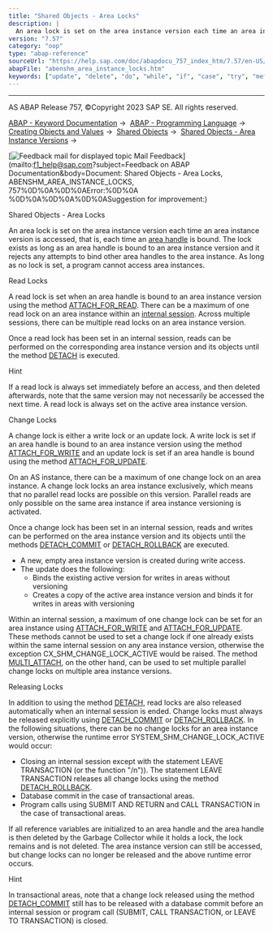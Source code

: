 ```yaml
---
title: "Shared Objects - Area Locks"
description: |
  An area lock is set on the area instance version each time an area instance version is accessed, that is, each time an area handle(https://help.sap.com/doc/abapdocu_757_index_htm/7.57/en-US/abenshm_area_instance_handle.htm) is bound. The lock exists as long as an area handle is bound to an area in
version: "7.57"
category: "oop"
type: "abap-reference"
sourceUrl: "https://help.sap.com/doc/abapdocu_757_index_htm/7.57/en-US/abenshm_area_instance_locks.htm"
abapFile: "abenshm_area_instance_locks.htm"
keywords: ["update", "delete", "do", "while", "if", "case", "try", "method", "class", "data", "abenshm", "area", "instance", "locks"]
---
```


* * *

AS ABAP Release 757, ©Copyright 2023 SAP SE. All rights reserved.

[ABAP - Keyword Documentation](https://help.sap.com/doc/abapdocu_757_index_htm/7.57/en-US/abenabap.htm) →  [ABAP - Programming Language](https://help.sap.com/doc/abapdocu_757_index_htm/7.57/en-US/abenabap_reference.htm) →  [Creating Objects and Values](https://help.sap.com/doc/abapdocu_757_index_htm/7.57/en-US/abencreate_objects.htm) →  [Shared Objects](https://help.sap.com/doc/abapdocu_757_index_htm/7.57/en-US/abenabap_shared_objects.htm) →  [Shared Objects - Area Instance Versions](https://help.sap.com/doc/abapdocu_757_index_htm/7.57/en-US/abenshm_area_instance_access.htm) → 

 [![](Mail.gif?object=Mail.gif&sap-language=EN "Feedback mail for displayed topic") Mail Feedback](mailto:f1_help@sap.com?subject=Feedback on ABAP Documentation&body=Document: Shared Objects - Area Locks, ABENSHM_AREA_INSTANCE_LOCKS, 757%0D%0A%0D%0AError:%0D%0A
%0D%0A%0D%0A%0D%0ASuggestion for improvement:)

Shared Objects - Area Locks

An area lock is set on the area instance version each time an area instance version is accessed, that is, each time an [area handle](https://help.sap.com/doc/abapdocu_757_index_htm/7.57/en-US/abenshm_area_instance_handle.htm) is bound. The lock exists as long as an area handle is bound to an area instance version and it rejects any attempts to bind other area handles to the area instance. As long as no lock is set, a program cannot access area instances.

Read Locks   

A read lock is set when an area handle is bound to an area instance version using the method [ATTACH\_FOR\_READ](https://help.sap.com/doc/abapdocu_757_index_htm/7.57/en-US/abenshm_area_class.htm). There can be a maximum of one read lock on an area instance within an [internal session](https://help.sap.com/doc/abapdocu_757_index_htm/7.57/en-US/abeninternal_session_glosry.htm "Glossary Entry"). Across multiple sessions, there can be multiple read locks on an area instance version.

Once a read lock has been set in an internal session, reads can be performed on the corresponding area instance version and its objects until the method [DETACH](https://help.sap.com/doc/abapdocu_757_index_htm/7.57/en-US/abenshm_cl_shm_area.htm) is executed.

Hint

If a read lock is always set immediately before an access, and then deleted afterwards, note that the same version may not necessarily be accessed the next time. A read lock is always set on the active area instance version.

Change Locks   

A change lock is either a write lock or an update lock. A write lock is set if an area handle is bound to an area instance version using the method [ATTACH\_FOR\_WRITE](https://help.sap.com/doc/abapdocu_757_index_htm/7.57/en-US/abenshm_area_class.htm) and an update lock is set if an area handle is bound using the method [ATTACH\_FOR\_UPDATE](https://help.sap.com/doc/abapdocu_757_index_htm/7.57/en-US/abenshm_area_class.htm).

On an AS instance, there can be a maximum of one change lock on an area instance. A change lock locks an area instance exclusively, which means that no parallel read locks are possible on this version. Parallel reads are only possible on the same area instance if area instance versioning is activated.

Once a change lock has been set in an internal session, reads and writes can be performed on the area instance version and its objects until the methods [DETACH\_COMMIT](https://help.sap.com/doc/abapdocu_757_index_htm/7.57/en-US/abenshm_cl_shm_area.htm) or [DETACH\_ROLLBACK](https://help.sap.com/doc/abapdocu_757_index_htm/7.57/en-US/abenshm_cl_shm_area.htm) are executed.

-   A new, empty area instance version is created during write access.
-   The update does the following:
    -   Binds the existing active version for writes in areas without versioning
    -   Creates a copy of the active area instance version and binds it for writes in areas with versioning

Within an internal session, a maximum of one change lock can be set for an area instance using [ATTACH\_FOR\_WRITE](https://help.sap.com/doc/abapdocu_757_index_htm/7.57/en-US/abenshm_area_class.htm) and [ATTACH\_FOR\_UPDATE](https://help.sap.com/doc/abapdocu_757_index_htm/7.57/en-US/abenshm_area_class.htm). These methods cannot be used to set a change lock if one already exists within the same internal session on any area instance version, otherwise the exception CX\_SHM\_CHANGE\_LOCK\_ACTIVE would be raised. The method [MULTI\_ATTACH](https://help.sap.com/doc/abapdocu_757_index_htm/7.57/en-US/abenshm_cl_shm_area.htm), on the other hand, can be used to set multiple parallel change locks on multiple area instance versions.

Releasing Locks   

In addition to using the method [DETACH](https://help.sap.com/doc/abapdocu_757_index_htm/7.57/en-US/abenshm_cl_shm_area.htm), read locks are also released automatically when an internal session is ended. Change locks must always be released explicitly using [DETACH\_COMMIT](https://help.sap.com/doc/abapdocu_757_index_htm/7.57/en-US/abenshm_cl_shm_area.htm) or [DETACH\_ROLLBACK](https://help.sap.com/doc/abapdocu_757_index_htm/7.57/en-US/abenshm_cl_shm_area.htm). In the following situations, there can be no change locks for an area instance version, otherwise the runtime error SYSTEM\_SHM\_CHANGE\_LOCK\_ACTIVE would occur:

-   Closing an internal session except with the statement LEAVE TRANSACTION (or the function "/n")). The statement LEAVE TRANSACTION releases all change locks using the method [DETACH\_ROLLBACK](https://help.sap.com/doc/abapdocu_757_index_htm/7.57/en-US/abenshm_cl_shm_area.htm).
-   Database commit in the case of transactional areas.
-   Program calls using SUBMIT AND RETURN and CALL TRANSACTION in the case of transactional areas.

If all reference variables are initialized to an area handle and the area handle is then deleted by the Garbage Collector while it holds a lock, the lock remains and is not deleted. The area instance version can still be accessed, but change locks can no longer be released and the above runtime error occurs.

Hint

In transactional areas, note that a change lock released using the method [DETACH\_COMMIT](https://help.sap.com/doc/abapdocu_757_index_htm/7.57/en-US/abenshm_cl_shm_area.htm) still has to be released with a database commit before an internal session or program call (SUBMIT, CALL TRANSACTION, or LEAVE TO TRANSACTION) is closed.